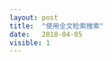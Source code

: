 ```yaml
---
layout: post
title:  "使用全文检索搜索"
date:   2018-04-05
visible: 1
---
```


<img src="{{'/assets/img/2018-4-4-打开数据编辑器.png' | prepend: site.baseurl }}" alt="">
